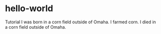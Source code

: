 # hello-world
Tutorial
I was born in a corn field outside of Omaha.
I farmed corn.
I died in a corn field outside of Omaha.
